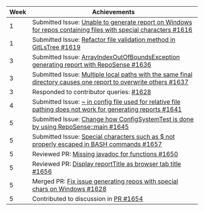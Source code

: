 | Week | Achievements |
| ---- | ------------ |
| 1 | Submitted Issue: [Unable to generate report on Windows for repos containing files with special characters #1616](https://github.com/reposense/RepoSense/issues/1616) |
| 1 | Submitted Issue: [Refactor file validation method in GitLsTree #1619](https://github.com/reposense/RepoSense/issues/1619) |
| 3 | Submitted Issue: [ArrayIndexOutOfBoundsException generating report with RepoSense #1636](https://github.com/reposense/RepoSense/issues/1636) |
| 3 | Submitted Issue: [Multiple local paths with the same final directory causes one report to overwrite others #1637](https://github.com/reposense/RepoSense/issues/1637) |
| 3 | Responded to contributor queries: [#1628](https://github.com/reposense/RepoSense/pull/1628#discussion_r794435120)|
| 4 | Submitted Issue: [~ in config file used for relative file pathing does not work for generating reports #1641](https://github.com/reposense/RepoSense/issues/1641) |
| 5 | Submitted Issue: [Change how ConfigSystemTest is done by using RepoSense::main #1645](https://github.com/reposense/RepoSense/issues/1645) |
| 5 | Submitted Issue: [Special characters such as $ not properly escaped in BASH commands #1657](https://github.com/reposense/RepoSense/issues/1657) |
| 5 | Reviewed PR: [Missing javadoc for functions #1650](https://github.com/reposense/RepoSense/pull/1650#pullrequestreview-877616273) |
| 5 | Reviewed PR: [Display reportTitle as browser tab title #1656](https://github.com/reposense/RepoSense/pull/1656#pullrequestreview-880847209) |
| 5 | Merged PR: [Fix issue generating repos with special chars on Windows #1628](https://github.com/reposense/RepoSense/pull/1628) |
| 5 | Contributed to discussion in [PR #1654](https://github.com/reposense/RepoSense/pull/1654#issuecomment-1036157559) |
